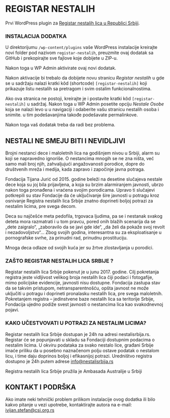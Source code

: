 # REGISTAR NESTALIH

Prvi WordPress plugin za [Registar nestalih lica u Republici Srbiji](https://www.nestalisrbija.rs/).

### INSTALACIJA DODATKA

U direktorijumu `/wp-content/plugins` vaše WordPress instalacije kreirajte novi folder pod nazivom `registar-nestalih`, preuzmite ovaj dodatak sa GitHub i prekopirajte sve fajlove koje dobijete u ZIP-u.

Nakon toga u WP Admin aktivirate ovaj novi dodatak.

Nakon aktivacije bi trebalo da dobijete novu stranicu *Registar nestalih* u gde se u sadržaju nalazi kratki kôd (shortcode) `[registar-nestalih]` koji prikazuje listu nestalih sa pretragom i svim ostalim funkcionalnostima.

Ako ova stranica ne postoji, kreirajte je i postavite kratki kôd `[registar-nestalih]` u sadržaj. Nakon toga u WP Admin posetite opciju *Nestale Osobe* koja se nalazi levo u u navigaciji i odaberite vašu stranicu nestalih osoba i snimite. u tim podešavanjima takođe podešavate permalinkove.

Nakon toga vaš dodatak treba da radi bez problema. 

## NESTALI NE SMEJU BITI I NEVIDLJIVI

Brojni nestanci dece i maloletnih lica na godišnjem nivou u Srbiji, alarm su koji se napravedno ignoriše. O nestancima mnogih se ne zna ništa, već samo mali broj njih, zahvaljujući angažovanosti porodice, dopre do društvenih mreža i medija, kada zapravo i započinje javna potraga.

Fondacija Tijana Jurić od 2015. godine beleži na desetine slučajeva nestale dece koja su joj bila prijavljena, a koja su brzim alarmiranjem javnosti, ubrzo nakon toga pronađena i vraćena svojim porodicama. Upravo ti slučajevi potkrepili su stav Fondacije da će uključivanje šire javnosti u potragu kroz osnivanje Registra nestalih lica Srbije znatno doprineti boljoj potrazi za nestalim licima, pre svega decom.

Deca su najčešće meta pedofila, trgovaca ljudima, pa se i nestanak svakog deteta mora razmatrati i u tom pravcu, pored onih blažih scenarija da se „dete zaigralo“, „zaboravilo da se javi gde ide“, „da želi da pokaže svoj revolt i nezadovoljstvo“… Zbog svojih godina, interesantna su za eksploatisanje u pornografske svrhe, za prinudni rad, prinudnu prostituciju.

Mnoga deca odlaze od svojih kuća jer su žrtve zlostavljanja u porodici.

### ZAŠTO REGISTAR NESTALIH LICA SRBIJE ?

Registar nestalih lica Srbije pokenut je u junu 2017. godine. Cilj pokretanja registra jeste vidljivost velikog broja nestalih lica čiji podaci i fotogafije, mimo policijske evidencije, javnosti nisu dostupne. Fondacija zastupa stav da se takvim pristupom, netransparentnošću, opšta javnost ne može uključiti u potragu i doprineti pronalasku nestalih lica, pre svega maloletnih. Pokretanjem registra – jedinstvene baze nestalih lica sa teritorije Srbije, Fondacija ujedno podiže svest javnosti o nestancima lica kao svakodnevnoj pojavi.

### KAKO UČESTVOVATI U POTRAZI ZA NESTALIM LICIMA?

Registar nestalih lica Srbije dostupan je 24h na adresi nestalisrbija.rs. Registar će se popunjavati u skladu sa Fondaciji dostupnim podacima o nestalim licima. U okviru podataka za svako nestalo lice, građani Srbije imaće priliku da u posebno naznačenom polju ostave podatak o nestalom licu, i time daju doprinos boljoj i efikasnijoj potrazi. Uredništvo registra dostupno je 24h putem adrese info@nestalisrbija.rs 

Registra nestalih lica Srbije pružila je Ambasada Australije u Srbiji

## KONTAKT I PODRŠKA
Ako imate neki tehnički problem prilikom instalacije ovog dodatka ili bilo kakvo pitanje u vezi upotrebe, kontaktirajte autora na e-mail: ivijan.stefan@csi.org.rs
